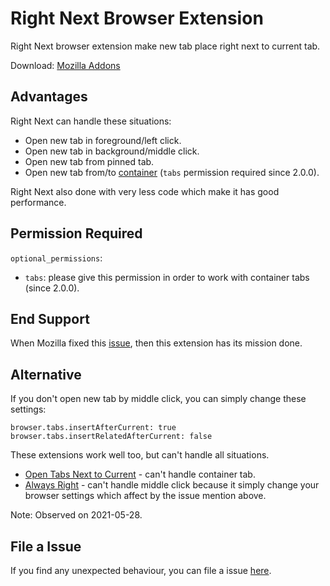 # Right Next Browser Extension

Right Next browser extension make new tab place right next to current tab.

Download: [Mozilla Addons](https://addons.mozilla.org/firefox/addon/right-next/)

## Advantages

Right Next can handle these situations:

- Open new tab in foreground/left click.
- Open new tab in background/middle click.
- Open new tab from pinned tab.
- Open new tab from/to [container](https://support.mozilla.org/en-US/kb/containers) (`tabs` permission required since 2.0.0).

Right Next also done with very less code which make it has good performance.

## Permission Required

`optional_permissions`:

- `tabs`: please give this permission in order to work with container tabs (since 2.0.0).

## End Support

When Mozilla fixed this [issue](https://bugzilla.mozilla.org/show_bug.cgi?id=1485683), then this extension has its mission done.

## Alternative

If you don't open new tab by middle click, you can simply change these settings:

```
browser.tabs.insertAfterCurrent: true
browser.tabs.insertRelatedAfterCurrent: false
```

These extensions work well too, but can't handle all situations.

- [Open Tabs Next to Current](https://addons.mozilla.org/firefox/addon/open-tabs-next-to-current/) - can't handle container tab.
- [Always Right](https://addons.mozilla.org/en-US/firefox/addon/always-right/) - can't handle middle click because it simply change your browser settings which affect by the issue mention above.

Note: Observed on 2021-05-28.

## File a Issue

If you find any unexpected behaviour, you can file a issue [here](https://github.com/t7yang/right-next-browser-extension/issues).
